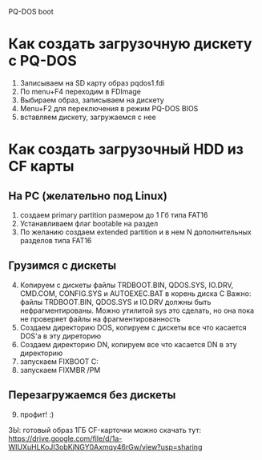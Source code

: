 PQ-DOS boot

# Как создать загрузочную дискету с PQ-DOS

1) Записываем на SD карту образ pqdos1.fdi
2) По menu+F4 переходим в FDImage
3) Выбираем образ, записываем на дискету
4) Menu+F2 для переключения в режим PQ-DOS BIOS
5) вставляем дискету, загружаемся с нее

# Как создать загрузочный HDD из CF карты

## На PC (желательно под Linux)
1) создаем primary partition размером до 1 Гб типа FAT16
2) Устанавливаем флаг bootable на раздел
3) По желанию создаем extended partition и в нем N дополнительных разделов типа FAT16

## Грузимся с дискеты
4) Копируем с дискеты файлы TRDBOOT.BIN, QDOS.SYS, IO.DRV, CMD.COM, CONFIG.SYS и AUTOEXEC.BAT в корень диска C
Важно: файлы TRDBOOT.BIN, QDOS.SYS и IO.DRV должны быть нефрагментированы.
Можно утилитой sys это сделать, но она пока не проверяет файлы на фрагментированность
5) Создаем директорию DOS, копируем с дискеты все что касается DOS'а в эту диреторию
6) Создаем директорию DN, копируем все что касается DN в эту директорию
7) запускаем FIXBOOT C:
8) запускаем FIXMBR /PM

## Перезагружаемся без дискеты
9) профит! :)

ЗЫ: готовый образ 1ГБ CF-карточки можно скачать тут: 
https://drive.google.com/file/d/1a-WIUXuHLKoJI3obKjNGY0Axmqy46rGw/view?usp=sharing

